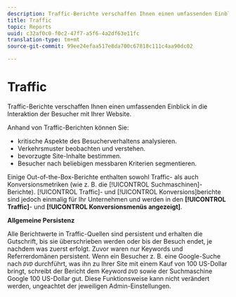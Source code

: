 ```yaml
---
description: Traffic-Berichte verschaffen Ihnen einen umfassenden Einblick in die Interaktion der Besucher mit Ihrer Website.
title: Traffic
topic: Reports
uuid: c32af0c0-f0c2-47f7-a5f6-4a2df63e11fc
translation-type: tm+mt
source-git-commit: 99ee24efaa517e8da700c67818c111c4aa90dc02

---
```



# Traffic

Traffic-Berichte verschaffen Ihnen einen umfassenden Einblick in die Interaktion der Besucher mit Ihrer Website.

Anhand von Traffic-Berichten können Sie:

* kritische Aspekte des Besucherverhaltens analysieren.
* Verkehrsmuster beobachten und verstehen.
* bevorzugte Site-Inhalte bestimmen.
* Besucher nach beliebigen messbaren Kriterien segmentieren.

Einige Out-of-the-Box-Berichte enthalten sowohl Traffic- als auch Konversionsmetriken (wie z. B. die [!UICONTROL Suchmaschinen]-Berichte). [!UICONTROL Traffic]- und [!UICONTROL Konversions]berichte sind jedoch einmalig für Ihr Unternehmen und werden in den **[!UICONTROL Traffic]**- und **[!UICONTROL Konversionsmenüs angezeigt]**.

**Allgemeine Persistenz**

Alle Berichtwerte in Traffic-Quellen sind persistent und erhalten die Gutschrift, bis sie überschrieben werden oder bis der Besuch endet, je nachdem was zuerst erfolgt. Zuvor waren nur Keywords und Referrerdomänen persistent. Wenn ein Besucher z. B. eine Google-Suche nach *`DVD`* durchführt, was ihn zu Ihrer Site mit einem Kauf von 100 US-Dollar bringt, schreibt der Bericht dem Keyword *`DVD`* sowie der Suchmaschine Google 100 US-Dollar gut. Diese Funktionsweise kann nicht verändert werden, ungeachtet der jeweiligen Admin-Einstellungen.
